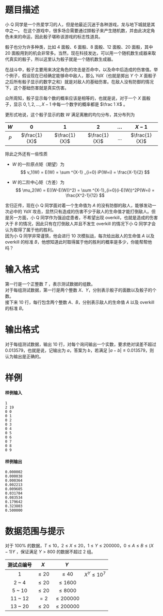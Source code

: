 
# 题目描述

小 Q 同学是一个热爱学习的人，但是他最近沉迷于各种游戏，龙与地下城就是其中之一。 在这个游戏中，很多场合需要通过掷骰子来产生随机数，并由此决定角色未来的命运，因此骰子堪称该游戏的标志性道具。

骰子也分为许多种类，比如 4 面骰、6 面骰、8 面骰、12 面骰、20 面骰，其中 20 面骰用到的机会非常多。当然，现在科技发达，可以用一个随机数生成器来取代真实的骰子，所以这里认为骰子就是一个随机数生成器。

在战斗中，骰子主要用来决定角色的攻击是否命中，以及命中后造成的伤害值。举个例子，假设现在已经确定能够命中敌人，那么 $YdX$（也就是掷出 $Y$ 个 $X$ 面骰子之后所有骰子显示的数字之和）就是对敌人的基础伤害。在敌人没有防御的情况下，这个基础伤害就是真实伤害。

众所周知，骰子显示每个数的概率应该是相等的，也就是说，对于一个 $X$ 面骰子，显示 $0,1,2,\dots,X-1$ 中每一个数字的概率都是 $\frac 1 X$ 。

更形式地说，这个骰子显示的数 $W$ 满足离散的均匀分布，其分布列为

<!-- BEGIN: Migrated markdown table -->

| $W$  |      $0$      |      $1$      |      $2$      | $\ldots$ |     $X-1$     |
| :--: | :-----------: | :-----------: | :-----------: | :------: | :-----------: |
| $P$  | $\frac{1}{X}$<!-- 233 --> | $\frac{1}{X}$<!-- 232 --> | $\frac{1}{X}$<!-- 231 --> | $\ldots$ | $\frac{1}{X}$ |


<!-- Migrated from original HTML table:
<table class="ui center aligned celled table">
<tbody>
<tr>
<td style="width: calc(100% / 6); background-color: #f9fafb; "> $ W $ </td>
<td style="width: calc(100% / 6); "> $ 0 $ </td>
<td style="width: calc(100% / 6); "> $ 1 $ </td>
<td style="width: calc(100% / 6); "> $ 2 $ </td>
<td style="width: calc(100% / 6); "> $ \ldots $ </td>
<td style="width: calc(100% / 6); "> $ X - 1 $ </td>
</tr>
<tr>
<td style="background-color: #f9fafb; "> $ P $ </td>
<td> $ \frac{1}{X} $ </td>
<td> $ \frac{1}{X} $ </td>
<td> $ \frac{1}{X} $ </td>
<td> $ \ldots $ </td>
<td> $ \frac{1}{X} $ </td>
</tr>
</tbody>
</table>
-->

<!-- END: Migrated markdown table -->

除此之外还有一些性质

- $W$ 的一阶原点矩（期望）为 
$$
v_1(W) = E(W) = \sum ^{X-1} _{i=0} iP(W=i) = \frac{X-1}{2}
$$

- $W$ 的二阶中心矩（方差）为 
$$
\mu_2(W) = E((W-E(W))^2) = \sum ^{X-1}_{i=0}(i-E(W))^2P(W=i) = \frac{X^2-1}{12}
$$

言归正传，现在小 Q 同学面对着一个生命值为 $A$ 的没有防御的敌人，能够发动一次必中的 $YdX$ 攻击，显然只有造成的伤害不少于敌人的生命值才能打倒敌人。但是另一方面，小 Q 同学作为强迫症患者，不希望出现 overkill，也就是造成的伤害大于 $B$ 的情况，因此只有在打倒敌人并且不发生 overkill 的情况下小 Q 同学才会认为取得了属于他的胜利。  
因为小 Q 同学非常谨慎，他会进行 10 次模拟战，每次给出敌人的生命值 $A$ 以及 overkill 的标准 $B$，他想知道此时取得属于他的胜利的概率是多少，你能帮帮他吗？

# 输入格式

第一行是一个正整数 $T$ ，表示测试数据的组数。  
对于每组测试数据，第一行是两个整数 $X$、$Y$，分别表示骰子的面数以及骰子的个数。  
接下来 10 行，每行包含两个整数 $A$、$B$，分别表示敌人的生命值 $A$ 以及 overkill 的标准 $B$。


# 输出格式

对于每组测试数据，输出 10 行，对每个询问输出一个实数，要求绝对误差不超过 $0.013579$，也就是说，记输出为 $a$，答案为 $b$，若满足 $|a-b| \leq 0.013579$，则认为输出是正确的。

# 样例

#### 样例输入
```plain
1
2 19
0 0
0 1
0 2
0 3
0 4
0 5
0 6
0 7
0 8
0 9
```

#### 样例输出
```plain
0.000002
0.000038
0.000364
0.002213
0.009605
0.031784
0.083534
0.179642
0.323803
0.500000
```

# 数据范围与提示

对于 $100\%$ 的数据，$T \leq 10$，$2 \leq X \leq 20$，$1 \leq Y \leq 200000$，$0 \leq A \leq B \leq (X − 1)Y$ ，保证满足 $Y > 800$ 的数据不超过 2 组。

| 测试点编号 | $X$ | $Y$ | |
| :-: | :-: | :-: | :-: |
| 1 | $\leq 20$ | $\leq 40$ | $X^Y \leq 10^7$ |
| 2 ~ 4 | $\leq 20$ | $\leq 1600$ | |
| 5 ~ 10 | $\leq 20$ | $\leq 8000$ | |
| 11 ~ 12 | $= 2$ | $\leq 200000$ | |
| 13 ~ 20 | $\leq 20$ | $\leq 200000$ | |

